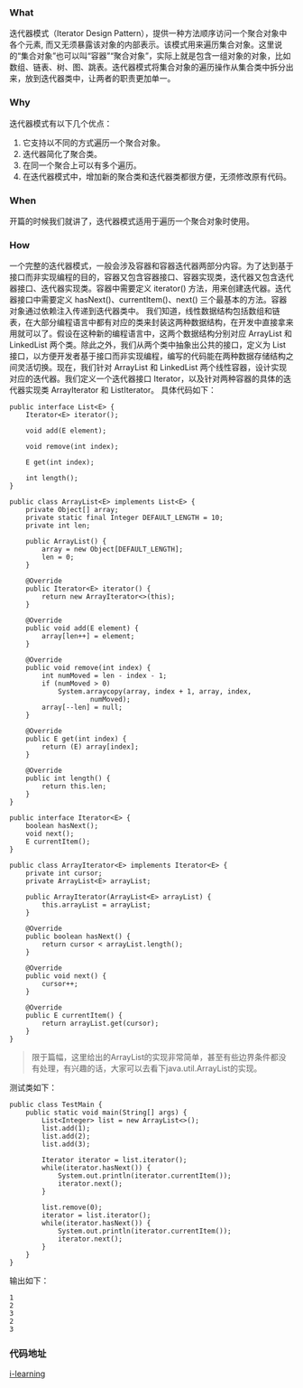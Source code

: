 ### What
迭代器模式（Iterator Design Pattern），提供一种方法顺序访问一个聚合对象中各个元素, 而又无须暴露该对象的内部表示。该模式用来遍历集合对象。这里说的“集合对象”也可以叫“容器”“聚合对象”，实际上就是包含一组对象的对象，比如数组、链表、树、图、跳表。迭代器模式将集合对象的遍历操作从集合类中拆分出来，放到迭代器类中，让两者的职责更加单一。

### Why
迭代器模式有以下几个优点：
1. 它支持以不同的方式遍历一个聚合对象。 
2. 迭代器简化了聚合类。 
3. 在同一个聚合上可以有多个遍历。 
4. 在迭代器模式中，增加新的聚合类和迭代器类都很方便，无须修改原有代码。

### When
开篇的时候我们就讲了，迭代器模式适用于遍历一个聚合对象时使用。

### How
一个完整的迭代器模式，一般会涉及容器和容器迭代器两部分内容。为了达到基于接口而非实现编程的目的，容器又包含容器接口、容器实现类，迭代器又包含迭代器接口、迭代器实现类。容器中需要定义 iterator() 方法，用来创建迭代器。迭代器接口中需要定义 hasNext()、currentItem()、next() 三个最基本的方法。容器对象通过依赖注入传递到迭代器类中。
我们知道，线性数据结构包括数组和链表，在大部分编程语言中都有对应的类来封装这两种数据结构，在开发中直接拿来用就可以了。假设在这种新的编程语言中，这两个数据结构分别对应 ArrayList 和 LinkedList 两个类。除此之外，我们从两个类中抽象出公共的接口，定义为 List 接口，以方便开发者基于接口而非实现编程，编写的代码能在两种数据存储结构之间灵活切换。现在，我们针对 ArrayList 和 LinkedList 两个线性容器，设计实现对应的迭代器。我们定义一个迭代器接口 Iterator，以及针对两种容器的具体的迭代器实现类 ArrayIterator 和 ListIterator。
具体代码如下：
```
public interface List<E> {
    Iterator<E> iterator();

    void add(E element);

    void remove(int index);

    E get(int index);

    int length();
}

public class ArrayList<E> implements List<E> {
    private Object[] array;
    private static final Integer DEFAULT_LENGTH = 10;
    private int len;

    public ArrayList() {
        array = new Object[DEFAULT_LENGTH];
        len = 0;
    }

    @Override
    public Iterator<E> iterator() {
        return new ArrayIterator<>(this);
    }

    @Override
    public void add(E element) {
        array[len++] = element;
    }

    @Override
    public void remove(int index) {
        int numMoved = len - index - 1;
        if (numMoved > 0)
            System.arraycopy(array, index + 1, array, index,
                    numMoved);
        array[--len] = null;
    }

    @Override
    public E get(int index) {
        return (E) array[index];
    }

    @Override
    public int length() {
        return this.len;
    }
}
```
```
public interface Iterator<E> {
    boolean hasNext();
    void next();
    E currentItem();
}

public class ArrayIterator<E> implements Iterator<E> {
    private int cursor;
    private ArrayList<E> arrayList;

    public ArrayIterator(ArrayList<E> arrayList) {
        this.arrayList = arrayList;
    }

    @Override
    public boolean hasNext() {
        return cursor < arrayList.length();
    }

    @Override
    public void next() {
        cursor++;
    }

    @Override
    public E currentItem() {
        return arrayList.get(cursor);
    }
}
```
> 限于篇幅，这里给出的ArrayList的实现非常简单，甚至有些边界条件都没有处理，有兴趣的话，大家可以去看下java.util.ArrayList的实现。

测试类如下：
```
public class TestMain {
    public static void main(String[] args) {
        List<Integer> list = new ArrayList<>();
        list.add(1);
        list.add(2);
        list.add(3);

        Iterator iterator = list.iterator();
        while(iterator.hasNext()) {
            System.out.println(iterator.currentItem());
            iterator.next();
        }

        list.remove(0);
        iterator = list.iterator();
        while(iterator.hasNext()) {
            System.out.println(iterator.currentItem());
            iterator.next();
        }
    }
}
```
输出如下：
```
1
2
3
2
3
```


### 代码地址
[i-learning](https://github.com/FudanYuan2019/i-learning/tree/master/i-design-pattern/src/main/java/iterator)
